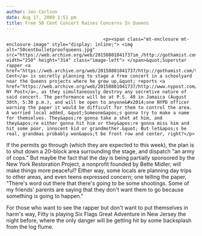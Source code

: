 ```yaml
---
author: Jen Carlson
date: Aug 17, 2009 1:51 pm
title: Free 50 Cent Concert Raises Concerns In Queens
---
```


	
										<p><span class="mt-enclosure mt-enclosure-image" style="display: inline;"> <img alt="50centbulletproofqueens.jpg" src="https://web.archive.org/web/20150801041737im_/http://gothamist.com/attachments/arts_jen/50centbulletproofqueens.jpg" width="250" height="314" class="image-left"> </span>&quot;Superstar rapper <a href="https://web.archive.org/web/20150801041737/http://gothamist.com/tags/50cent">50 Cent</a> is secretly planning to stage a free concert in a schoolyard near the Queens projects where he grew up,&quot; reports <a href="https://web.archive.org/web/20150801041737/http://www.nypost.com/seven/08172009/news/regionalnews/fears_of_a_50_free_for_all_184932.htm">the NY Post</a>, as they simultaneously destroy any secretive nature of said concert. The performance will be at P.S. 40 in Jamaica (August 30th, 5:30 p.m.), and will be open to anyone&#x2014;one NYPD officer warning the paper it would be difficult for them to control the area. A worried local added, &quot;Someone&apos;s gonna try to make a name for themselves. They&apos;re gonna take a shot at him, and they&apos;re either gonna hit him or they&apos;re gonna miss him and hit some poor, innocent kid or grandmother.&quot; But let&apos;s be real, grandmas probably won&apos;t be front row and center, right?</p>

<p>If the permits go through (which they are expected to this week), the plan is to shut down a 20-block area surrounding the stage, and dispatch &quot;an army of cops.&quot; But maybe the fact that the day is being partially sponsored by the New York Restoration Project, a nonprofit founded by Bette Midler, will make things more peaceful? Either way, some locals are planning day trips to other areas, and even teens expressed concern; one telling the paper, &quot;There&apos;s word out there that there&apos;s going to be some shootings. Some of my friends&apos; parents are saying that they don&apos;t want them to go because something is going to happen.&quot;</p>

<p>For those who want to see the rapper but don&apos;t want to put themselves in harm&apos;s way, Fitty is playing Six Flags Great Adventure in New Jersey the night before, where the only danger will be getting hit by some backsplash from the log flume.</p>					
										
									
				